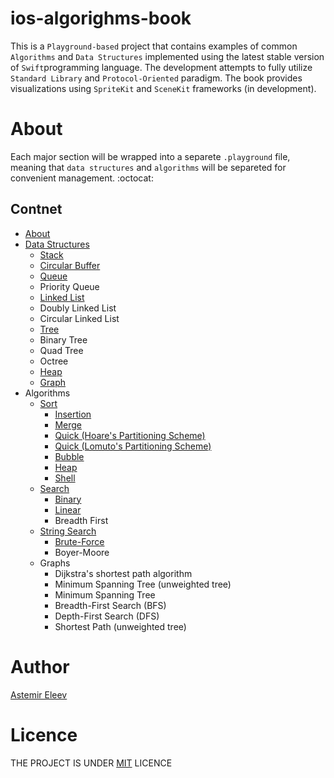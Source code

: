 # ios-algorighms-book
This is a `Playground-based` project that contains examples of common `Algorithms` and `Data Structures` implemented using the latest stable version of `Swift`programming language. The development attempts to fully utilize `Standard Library` and `Protocol-Oriented` paradigm. The book provides visualizations using `SpriteKit` and `SceneKit` frameworks (in development). 

# About 
Each major section will be wrapped into a separete `.playground` file, meaning that `data structures` and `algorithms` will be separeted for convenient management. :octocat:

## Contnet 
- [About](#about)
- [Data Structures](https://github.com/jVirus/iOS-Algo-Play-Book/tree/master/Data%20Structures.playground/Pages)
  - [Stack](https://github.com/jVirus/iOS-Algo-Play-Book/blob/master/Data%20Structures.playground/Pages/Stack.xcplaygroundpage/Contents.swift)
  - [Circular Buffer](https://github.com/jVirus/iOS-Algo-Play-Book/blob/master/Data%20Structures.playground/Pages/CircularBuffer.xcplaygroundpage/Contents.swift)
  - [Queue](https://github.com/jVirus/iOS-Algo-Play-Book/blob/master/Data%20Structures.playground/Pages/Queue.xcplaygroundpage/Contents.swift)
  - Priority Queue
  - [Linked List](https://github.com/jVirus/iOS-Algo-Play-Book/blob/master/Data%20Structures.playground/Pages/Linked%20List.xcplaygroundpage/Contents.swift)
  - Doubly Linked List
  - Circular Linked List
  - [Tree](https://github.com/jVirus/ios-algorithms-book/blob/master/Data%20Structures.playground/Pages/Tree.xcplaygroundpage/Contents.swift) 
  - Binary Tree
  - Quad Tree
  - Octree
  - [Heap](https://github.com/jVirus/ios-algorithms-book/blob/master/Data%20Structures.playground/Pages/Heap.xcplaygroundpage/Contents.swift) 
  - [Graph](https://github.com/jVirus/ios-algorithms-book/blob/master/Data%20Structures.playground/Pages/Graph.xcplaygroundpage/Contents.swift)
- Algorithms
  - [Sort](https://github.com/jVirus/iOS-Algo-Play-Book/tree/master/Sort.playground/Pages)
    - [Insertion](https://github.com/jVirus/iOS-Algo-Play-Book/blob/master/Sort.playground/Pages/Insertion.xcplaygroundpage/Contents.swift)
    - [Merge](https://github.com/jVirus/ios-algorithms-book/blob/master/Sort.playground/Pages/Merge.xcplaygroundpage/Contents.swift)
    - [Quick (Hoare's Partitioning Scheme)](https://github.com/jVirus/ios-algorithms-book/blob/master/Sort.playground/Pages/Quick-Hoare-Scheme.xcplaygroundpage/Contents.swift)
    - [Quick (Lomuto's Partitioning Scheme)](https://github.com/jVirus/ios-algorithms-book/blob/master/Sort.playground/Pages/Quick-Lomuto-Scheme.xcplaygroundpage/Contents.swift)
    - [Bubble](https://github.com/jVirus/ios-algorithms-book/blob/master/Sort.playground/Pages/Bubble.xcplaygroundpage/Contents.swift)
    - [Heap](https://github.com/jVirus/ios-algorithms-book/blob/master/Data%20Structures.playground/Pages/Heap.xcplaygroundpage/Contents.swift)
    - [Shell](https://github.com/jVirus/ios-algorithms-book/blob/master/Sort.playground/Pages/Shell.xcplaygroundpage/Contents.swift)
  - [Search](https://github.com/jVirus/ios-algorithms-book/tree/master/Search.playground/Pages)
    - [Binary](https://github.com/jVirus/ios-algorithms-book/blob/master/Search.playground/Pages/Binary.xcplaygroundpage/Contents.swift)
    - [Linear](https://github.com/jVirus/ios-algorithms-book/blob/master/Search.playground/Pages/Linear.xcplaygroundpage/Contents.swift)
    - Breadth First 
  - [String Search](https://github.com/jVirus/ios-algorithms-book/tree/master/String%20Search.playground)
    - [Brute-Force](https://github.com/jVirus/ios-algorithms-book/blob/master/String%20Search.playground/Contents.swift)
    - Boyer-Moore 
  - Graphs
    - Dijkstra's shortest path algorithm
    - Minimum Spanning Tree (unweighted tree)
    - Minimum Spanning Tree
    - Breadth-First Search (BFS)
    - Depth-First Search (DFS)
    - Shortest Path (unweighted tree)
    
 

#  Author 
[Astemir Eleev](https://github.com/jVirus)

# Licence 
THE PROJECT IS UNDER [MIT](https://github.com/jVirus/iOS-Algo-Play-Book/blob/master/LICENSE) LICENCE 
